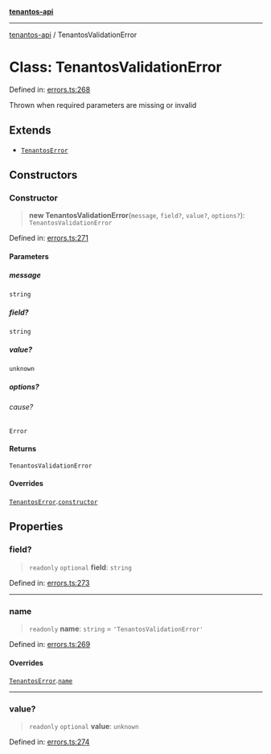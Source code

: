 [**tenantos-api**](../README.md)

***

[tenantos-api](../globals.md) / TenantosValidationError

# Class: TenantosValidationError

Defined in: [errors.ts:268](https://github.com/shadmanZero/tenantos-api/blob/fe61944d7cb3ee6cc3061a8309e45287291cb501/src/errors.ts#L268)

Thrown when required parameters are missing or invalid

## Extends

- [`TenantosError`](TenantosError.md)

## Constructors

### Constructor

> **new TenantosValidationError**(`message`, `field?`, `value?`, `options?`): `TenantosValidationError`

Defined in: [errors.ts:271](https://github.com/shadmanZero/tenantos-api/blob/fe61944d7cb3ee6cc3061a8309e45287291cb501/src/errors.ts#L271)

#### Parameters

##### message

`string`

##### field?

`string`

##### value?

`unknown`

##### options?

###### cause?

`Error`

#### Returns

`TenantosValidationError`

#### Overrides

[`TenantosError`](TenantosError.md).[`constructor`](TenantosError.md#constructor)

## Properties

### field?

> `readonly` `optional` **field**: `string`

Defined in: [errors.ts:273](https://github.com/shadmanZero/tenantos-api/blob/fe61944d7cb3ee6cc3061a8309e45287291cb501/src/errors.ts#L273)

***

### name

> `readonly` **name**: `string` = `'TenantosValidationError'`

Defined in: [errors.ts:269](https://github.com/shadmanZero/tenantos-api/blob/fe61944d7cb3ee6cc3061a8309e45287291cb501/src/errors.ts#L269)

#### Overrides

[`TenantosError`](TenantosError.md).[`name`](TenantosError.md#name)

***

### value?

> `readonly` `optional` **value**: `unknown`

Defined in: [errors.ts:274](https://github.com/shadmanZero/tenantos-api/blob/fe61944d7cb3ee6cc3061a8309e45287291cb501/src/errors.ts#L274)
